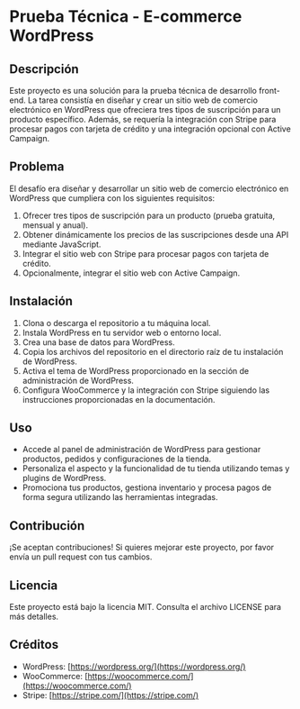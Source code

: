 # Prueba Técnica - E-commerce WordPress

## Descripción

Este proyecto es una solución para la prueba técnica de desarrollo front-end. La tarea consistía en diseñar y crear un sitio web de comercio electrónico en WordPress que ofreciera tres tipos de suscripción para un producto específico. Además, se requería la integración con Stripe para procesar pagos con tarjeta de crédito y una integración opcional con Active Campaign.

## Problema

El desafío era diseñar y desarrollar un sitio web de comercio electrónico en WordPress que cumpliera con los siguientes requisitos:

1. Ofrecer tres tipos de suscripción para un producto (prueba gratuita, mensual y anual).
2. Obtener dinámicamente los precios de las suscripciones desde una API mediante JavaScript.
3. Integrar el sitio web con Stripe para procesar pagos con tarjeta de crédito.
4. Opcionalmente, integrar el sitio web con Active Campaign.


## Instalación

1. Clona o descarga el repositorio a tu máquina local.
2. Instala WordPress en tu servidor web o entorno local.
3. Crea una base de datos para WordPress.
4. Copia los archivos del repositorio en el directorio raíz de tu instalación de WordPress.
5. Activa el tema de WordPress proporcionado en la sección de administración de WordPress.
6. Configura WooCommerce y la integración con Stripe siguiendo las instrucciones proporcionadas en la documentación.

## Uso

- Accede al panel de administración de WordPress para gestionar productos, pedidos y configuraciones de la tienda.
- Personaliza el aspecto y la funcionalidad de tu tienda utilizando temas y plugins de WordPress.
- Promociona tus productos, gestiona inventario y procesa pagos de forma segura utilizando las herramientas integradas.

## Contribución

¡Se aceptan contribuciones! Si quieres mejorar este proyecto, por favor envía un pull request con tus cambios.

## Licencia

Este proyecto está bajo la licencia MIT. Consulta el archivo LICENSE para más detalles.

## Créditos

- WordPress: [https://wordpress.org/](https://wordpress.org/)
- WooCommerce: [https://woocommerce.com/](https://woocommerce.com/)
- Stripe: [https://stripe.com/](https://stripe.com/)

